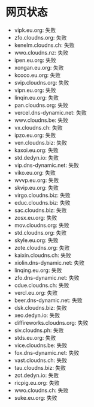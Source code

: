 # 网页状态
- vipk.eu.org: 失败
- zfo.cloudns.org: 失败
- kenelm.cloudns.ch: 失败
- wwo.cloudns.nz: 失败
- ipen.eu.org: 失败
- xongan.eu.org: 失败
- kcoco.eu.org: 失败
- svip.cloudns.org: 失败
- vipn.eu.org: 失败
- linqin.eu.org: 失败
- pan.cloudns.org: 失败
- vercel.dns-dynamic.net: 失败
- wwv.cloudns.be: 失败
- vx.cloudns.ch: 失败
- ipzo.eu.org: 失败
- ven.cloudns.biz: 失败
- kaxoi.eu.org: 失败
- std.dedyn.io: 失败
- vip.dns-dynamic.net: 失败
- viko.eu.org: 失败
- wvvp.eu.org: 失败
- skvip.eu.org: 失败
- virgo.cloudns.biz: 失败
- educ.cloudns.biz: 失败
- sac.cloudns.biz: 失败
- zosx.eu.org: 失败
- mov.cloudns.org: 失败
- std.cloudns.org: 失败
- skyle.eu.org: 失败
- zote.cloudns.org: 失败
- kaixin.cloudns.ch: 失败
- xiolin.dns-dynamic.net: 失败
- linqing.eu.org: 失败
- zfo.dns-dynamic.net: 失败
- cdue.cloudns.ch: 失败
- vercl.eu.org: 失败
- beer.dns-dynamic.net: 失败
- dsk.cloudns.biz: 失败
- xeo.dedyn.io: 失败
- diffireworks.cloudns.org: 失败
- siv.cloudns.ph: 失败
- stds.eu.org: 失败
- vice.cloudns.be: 失败
- fox.dns-dynamic.net: 失败
- vast.cloudns.ch: 失败
- tau.cloudns.biz: 失败
- zot.dedyn.io: 失败
- ricpig.eu.org: 失败
- wwo.cloudns.ch: 失败
- suke.eu.org: 失败
